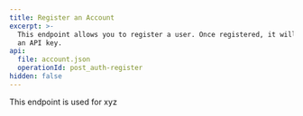 ```yaml
---
title: Register an Account
excerpt: >-
  This endpoint allows you to register a user. Once registered, it will return
  an API key.
api:
  file: account.json
  operationId: post_auth-register
hidden: false
---
```

This endpoint is used for xyz